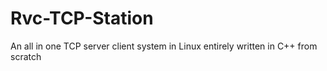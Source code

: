 # Rvc-TCP-Station
An all in one TCP server client system in Linux entirely written in C++ from scratch

